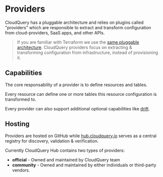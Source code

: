 # Providers

CloudQuery has a pluggable architecture and relies on plugins called "providers" which are responsible to extract and transform configuration from cloud-providers, SaaS apps, and other APIs.

> If you are familiar with Terraform we use the [same pluggable architecture](https://www.terraform.io/docs/language/providers/index.html). CloudQuery providers focus on extracting & transforming configuration from infrastructure, instead of provisioning it.

## Capabilities

The core responsability of a provider is to define resources and tables.

Every resource can define one or more tables this resource configuration is transformed to.

Every provider can also support additional optional capabilities like [drift](../cli/drift/overview).

## Hosting

Providers are hosted on GitHub while [hub.cloudquery.io](https://hub.cloudquery.io) serves as a central registry for discovery, validation & verification.

Currently CloudQuery Hub contains two types of providers:
- **official** - Owned and maintained by CloudQuery team
- **community** - Owned and maintained by either individuals or third-party vendors.